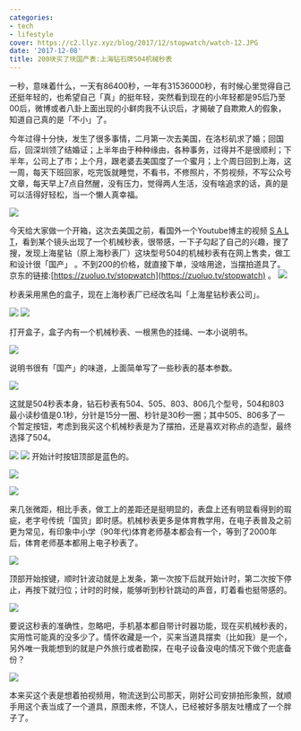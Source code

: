 ```yaml
---
categories:
- tech
- lifestyle
cover: https://c2.llyz.xyz/blog/2017/12/stopwatch/watch-12.JPG
date: '2017-12-08'
title: 200块买了块国产表:上海钻石牌504机械秒表
---
```


一秒，意味着什么，一天有86400秒，一年有31536000秒，有时候心里觉得自己还挺年轻的，也希望自己「真」的挺年轻，突然看到现在的小年轻都是95后乃至00后，微博或者八卦上面出现的小鲜肉我不认识后，才揭破了自欺欺人的假象，知道自己真的是「不小」了。

今年过得十分快，发生了很多事情，二月第一次去美国，在洛杉矶求了婚；回国后，回深圳领了结婚证；上半年由于种种缘由，各种事务，过得并不是很顺利；下半年，公司上了市；上个月，跟老婆去美国度了一个蜜月；上个周日回到上海，这一周，每天下班回家，吃完饭就睡觉，不看书，不修照片，不剪视频，不写公众号文章，每天早上7点自然醒，没有压力，觉得两人生活，没有啥追求的话，真的是可以活得好轻松，当一个懒人真幸福。

![](https://c2.llyz.xyz/blog/2017/12/stopwatch/youtube-stopwatch.jpg)

今天给大家做一个开箱，这次去美国之前，看国外一个Youtube博主的视频 [S A L T](https://www.youtube.com/watch?v=Jet37X1vG4U&t=5s)，看到某个镜头出现了一个机械秒表，很带感，一下子勾起了自己的兴趣，搜了搜，发现上海星钻（原上海秒表厂）这块型号504的机械秒表有在网上售卖，做工和设计很「国产」 。不到200的价格，就直接下单，没啥用途，当摆拍道具了。京东的链接:[https://zuoluo.tv/stopwatch](https://zuoluo.tv/stopwatch) 。 ![](https://c2.llyz.xyz/blog/2017/12/stopwatch/watch-1.JPG)

秒表采用黑色的盒子，现在上海秒表厂已经改名叫「上海星钻秒表公司」。

![](https://c2.llyz.xyz/blog/2017/12/stopwatch/watch-2.JPG) ![](https://c2.llyz.xyz/blog/2017/12/stopwatch/watch-4.JPG)

打开盒子，盒子内有一个机械秒表、一根黑色的挂绳、一本小说明书。

![](https://c2.llyz.xyz/blog/2017/12/stopwatch/watch-5.JPG)

说明书很有「国产」的味道，上面简单写了一些秒表的基本参数。

![](https://c2.llyz.xyz/blog/2017/12/stopwatch/watch-6.JPG)

这就是504秒表本身，钻石秒表有504、505、803、806几个型号，504和803最小读秒值是0.1秒，分针是15分一圈、秒针是30秒一圈；其中505、806多了一个暂定按钮，考虑到我买这个机械秒表是为了摆拍，还是喜欢对称点的造型，最终选择了504。

![](https://c2.llyz.xyz/blog/2017/12/stopwatch/watch-7.JPG) ![](https://c2.llyz.xyz/blog/2017/12/stopwatch/watch-13.JPG) 开始计时按钮顶部是蓝色的。

![](https://c2.llyz.xyz/blog/2017/12/stopwatch/watch-10.JPG)

![](https://c2.llyz.xyz/blog/2017/12/stopwatch/watch-12.JPG)

来几张微距，相比手表，做工上的差距还是挺明显的，表盘上还有明显看得到的瑕疵，老字号传统「国货」即时感。机械秒表更多是体育教学用，在电子表普及之前更为常见，有印象中小学（90年代)体育老师基本都会有一个，等到了2000年后，体育老师基本都用上电子秒表了。

![](https://c2.llyz.xyz/blog/2017/12/stopwatch/watch-14.JPG)

顶部开始按键，顺时针波动就是上发条，第一次按下后就开始计时，第二次按下停止，再按下就归位；计时的时候，能够听到秒针跳动的声音，盯着看也挺带感的。

![](https://c2.llyz.xyz/blog/2017/12/stopwatch/watch-15.JPG)

要说这秒表的准确性，忽略吧，手机基本都自带计时器功能，现在买机械秒表的，实用性可能真的没多少了。情怀收藏是一个，买来当道具摆卖（比如我）是一个，另外唯一我能想到的就是户外旅行或者勘探，在电子设备没电的情况下做个兜底备份？

![](https://c2.llyz.xyz/blog/2017/12/stopwatch/stopwatch-model.jpg)

本来买这个表是想着拍视频用，物流送到公司那天，刚好公司安排拍形象照，就顺手用这个表当成了一个道具，原图未修，不饶人，已经被好多朋友吐槽成了一个胖子了。
